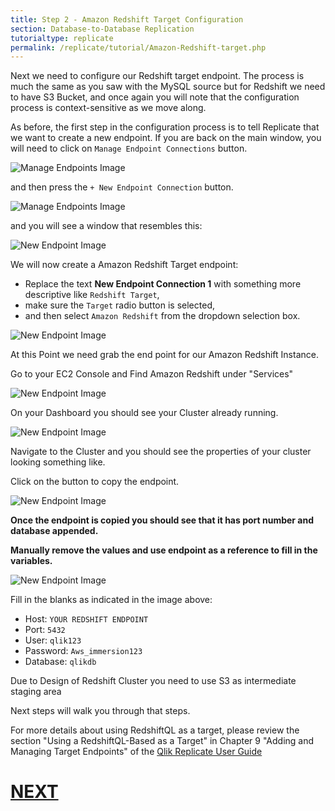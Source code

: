 ```yaml
---
title: Step 2 - Amazon Redshift Target Configuration 
section: Database-to-Database Replication
tutorialtype: replicate
permalink: /replicate/tutorial/Amazon-Redshift-target.php
---
```


Next we need to configure our Redshift target endpoint. The process is much the same as you saw 
with the MySQL source but for Redshift we need to have S3 Bucket, and once again you will note that the configuration process is
context-sensitive as we move along.

As before, the first step in the configuration process is to tell Replicate that we want to 
create a new endpoint. If you are back on the main window, you will need to click on 
`Manage Endpoint Connections` button.

![Manage Endpoints Image](/images/manage-endpoints.png)

and then press the `+ New Endpoint Connection` button.


![Manage Endpoints Image](/images/add-new-endpoint-2.png)

and you will see a window that resembles this:

![New Endpoint Image](/images/new-endpoint.png)

We will now create a Amazon Redshift Target endpoint:
* Replace the text **New Endpoint Connection 1** with something more descriptive
like  `Redshift Target`,
* make sure the `Target` radio button is selected,
* and then select `Amazon Redshift` from the dropdown selection box.

![New Endpoint Image](/images/redshift-trg-1.png)

At this Point we need grab  the end point for our Amazon Redshift Instance.

Go to your EC2 Console and Find Amazon Redshift under "Services"

![New Endpoint Image](/images/redshift-trg-3.png)

On your Dashboard you should see your Cluster already running.

![New Endpoint Image](/images/redshift-task-2.png)

Navigate to the Cluster and you should see the properties of your cluster looking something like.

Click on the button to copy the endpoint.

![New Endpoint Image](/images/redshift-trg-4.png)

__Once the endpoint is copied you should see that it has port number and database appended.__

__Manually remove the values and use endpoint as a reference to fill in the variables.__


![New Endpoint Image](/images/redshift-trg-2.png)

Fill in the blanks as indicated in the image above:
* Host: `YOUR REDSHIFT ENDPOINT`
* Port: `5432`
* User: `qlik123`
* Password: `Aws_immersion123`
* Database: `qlikdb`

Due to Design of Redshift Cluster you need  to use S3 as intermediate staging area

Next steps will walk you through that steps.

For more details about using RedshiftQL as a target, please review the section 
"Using a RedshiftQL-Based as a Target" in Chapter 9 "Adding and Managing Target Endpoints" of the
[Qlik Replicate User Guide](/files/Qlik_Replicate_User_Guide.pdf)

 # [NEXT](../redshift-s3)